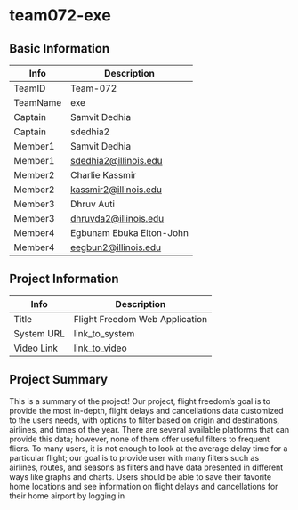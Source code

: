 # team072-exe

## Basic Information

|   Info      |        Description     |
| ----------- | ---------------------- |
| TeamID      |        Team-072        |
| TeamName    |         exe            |
| Captain     |          Samvit Dedhia              |
| Captain     |              sdedhia2          |
| Member1     |        Samvit Dedhia   |
| Member1     |  sdedhia2@illinois.edu |
| Member2     |  Charlie Kassmir       |
| Member2     |   kassmir2@illinois.edu|
| Member3     |     Dhruv Auti         |
| Member3     |  	dhruvda2@illinois.edu|
| Member4     | Egbunam Ebuka Elton-John|
| Member4     |  eegbun2@illinois.edu |

## Project Information
|   Info      |        Description     |
| ----------- | ---------------------- |
|  Title      |       Flight Freedom Web Application|
| System URL  |      link_to_system    |
| Video Link  |      link_to_video     |


## Project Summary

This is a summary of the project!
Our project, flight freedom’s goal is to provide the most in-depth, flight
delays and cancellations data customized to the users needs, with options
to filter based on origin and destinations, airlines, and times of the year.
There are several available platforms that can provide this data; however,
none of them offer useful filters to frequent fliers.
To many users, it is not enough to look at the average delay time for a
particular flight; our goal is to provide user with many filters such as
airlines, routes, and seasons as filters and have data presented in
different ways like graphs and charts. Users should be able to save their
favorite home locations and see information on flight delays and
cancellations for their home airport by logging in
